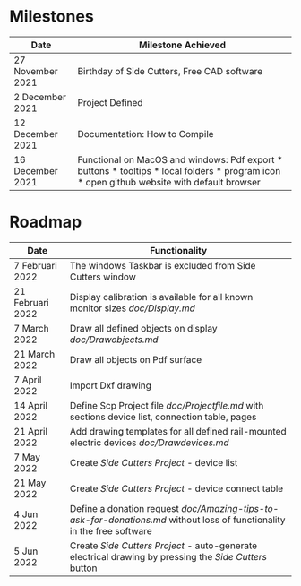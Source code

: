 # Milestones

| Date             	| Milestone Achieved          	                                                                                  |
|------------------	|---------------------------------------------------------------------------------------------------------------	|
| 27 November 2021 	| Birthday of Side Cutters, Free CAD software                                                                   	|
| 2 December 2021   | Project Defined                                                                                                 | 
| 12 December 2021 	| Documentation: How to Compile                                                                                   |
| 16 December 2021 	| Functional on MacOS and windows: Pdf export * buttons * tooltips * local folders * program icon	* open github website with default browser |

# Roadmap

|Date               | Functionality                                                                                                   |
|-----------------  |---------------------------------------------------------------------------------------------------------------  |
| 7 Februari 2022   | The windows Taskbar is excluded from Side Cutters window                                                        |
| 21 Februari 2022  | Display calibration is available for all known monitor sizes *doc/Display.md*                                   |
| 7 March 2022      | Draw all defined objects on display *doc/Drawobjects.md*                                                        |
| 21 March 2022     | Draw all objects on Pdf surface                                                                                 |
| 7 April 2022      | Import Dxf drawing                                                                                              |
| 14 April 2022     | Define Scp Project file *doc/Projectfile.md* with sections device list, connection table, pages                 |
| 21 April 2022     | Add drawing templates for all defined rail-mounted electric devices *doc/Drawdevices.md*                        |
| 7 May 2022        | Create *Side Cutters Project* - device list                                                                     |
| 21 May 2022       | Create *Side Cutters Project* - device connect table                                                            |
| 4 Jun 2022        | Define a donation request *doc/Amazing-tips-to-ask-for-donations.md* without loss of functionality in the free software |
| 5 Jun 2022        | Create *Side Cutters Project* - auto-generate electrical drawing by pressing the *Side Cutters* button          | 

